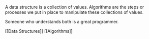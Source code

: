 A data structure is a collection of values. Algorithms are the steps or processes we put in place to manipulate these collections of values.

Someone who understands both is a great programmer.

[[Data Structures]]
[[Algorithms]]